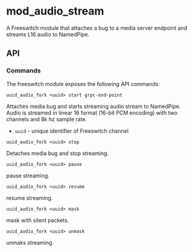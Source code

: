 # mod_audio_stream

A Freeswitch module that attaches a bug to a media server endpoint and streams L16 audio to NamedPipe.

## API

### Commands
The freeswitch module exposes the following API commands:

```
uuid_audio_fork <uuid> start grpc-end-point
```
Attaches media bug and starts streaming audio stream to NamedPipe.  Audio is streamed in linear 16 format (16-bit PCM encoding) with two channels and 8k hz sample rate. 
- `uuid` - unique identifier of Freeswitch channel

```
uuid_audio_fork <uuid> stop
```
Detaches media bug and stop streaming.

```
uuid_audio_fork <uuid> pause
```
pause streaming.


```
uuid_audio_fork <uuid> resume
```
resume streaming.

```
uuid_audio_fork <uuid> mask
```
mask with silent packets.


```
uuid_audio_fork <uuid> unmask
```
unmaks streaming.


